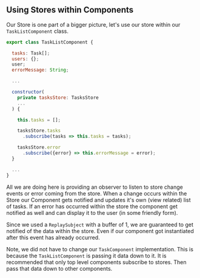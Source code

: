 ## Using Stores within Components

Our Store is one part of a bigger picture, let's use our store within our `TaskListComponent` class.

```javascript
export class TaskListComponent {

  tasks: Task[];
  users: {};
  user;
  errorMessage: String;

  ...

  constructor(
    private tasksStore: TasksStore
    ...
  ) {

    this.tasks = [];

    tasksStore.tasks
      .subscribe(tasks => this.tasks = tasks);

    tasksStore.error
      .subscribe({error} => this.errorMessage = error);
  }

  ...
}
```

All we are doing here is providing an observer to listen to store change events or error coming from the store. When a change occurs within the Store our Component gets notified and updates it's own (view related) list of tasks. If an error has occurred within the store the component get notified as well and can display it to the user (in some friendly form).

Since we used a `ReplaySubject` with a buffer of 1, we are guaranteed to get notified of the data within the store. Even if our component got instantiated after this event has already occurred.

Note, we did not have to change our `TaskComponent` implementation. This is because the `TaskListComponent` is passing it data down to it. It is recommended that only top level components subscribe to stores. Then pass that data down to other components.
